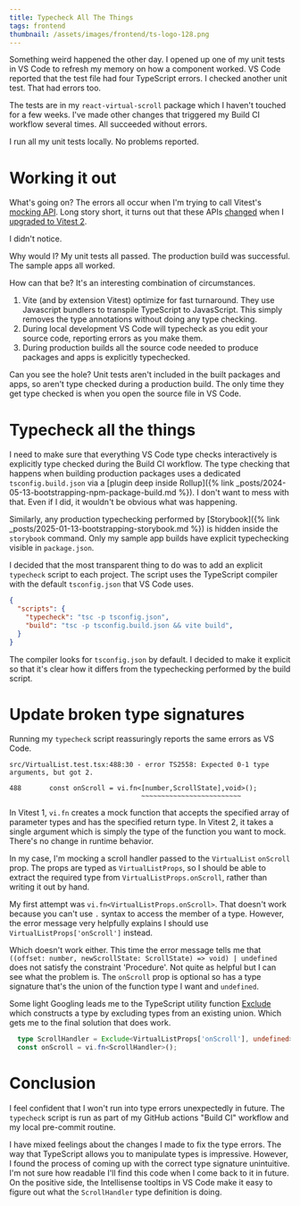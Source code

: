 ```yaml
---
title: Typecheck All The Things
tags: frontend
thumbnail: /assets/images/frontend/ts-logo-128.png
---
```


Something weird happened the other day.  I opened up one of my unit tests in VS Code to refresh my memory on how a component worked. VS Code reported that the test file had four TypeScript errors. I checked another unit test. That had errors too.

The tests are in my `react-virtual-scroll` package which I haven't touched for a few weeks. I've made other changes that triggered my Build CI workflow several times. All succeeded without errors. 

I run all my unit tests locally. No problems reported.

# Working it out

What's going on? The errors all occur when I'm trying to call Vitest's [mocking API](https://vitest.dev/api/vi.html#mocking-functions-and-objects). Long story short, it turns out that these APIs [changed](https://vitest.dev/guide/migration.html#simplified-generic-types-of-mock-functions-e-g-vi-fn-t-mock-t) when I [upgraded to Vitest 2](https://www.thecandidstartup.org/2024/12/09/infinisheet-chore-updates.html). 

I didn't notice. 

Why would I? My unit tests all passed. The production build was successful. The sample apps all worked. 

How can that be? It's an interesting combination of circumstances.
1. Vite (and by extension Vitest) optimize for fast turnaround. They use Javascript bundlers to transpile TypeScript to JavasScript. This simply removes the type annotations without doing any type checking.
2. During local development VS Code will typecheck as you edit your source code, reporting errors as you make them.
3. During production builds all the source code needed to produce packages and apps is explicitly typechecked.

Can you see the hole? Unit tests aren't included in the built packages and apps, so aren't type checked during a production build. The only time they get type checked is when you open the source file in VS Code.

# Typecheck all the things

I need to make sure that everything VS Code type checks interactively is explicitly type checked during the Build CI workflow. The type checking that happens when building production packages uses a dedicated `tsconfig.build.json` via a [plugin deep inside Rollup]({% link _posts/2024-05-13-bootstrapping-npm-package-build.md %}). I don't want to mess with that. Even if I did, it wouldn't be obvious what was happening. 

Similarly, any production typechecking performed by [Storybook]({% link _posts/2025-01-13-bootstrapping-storybook.md %}) is hidden inside the `storybook` command. Only my sample app builds have explicit typechecking visible in `package.json`.

I decided that the most transparent thing to do was to add an explicit `typecheck` script to each project. The script uses the TypeScript compiler with the default `tsconfig.json` that VS Code uses. 

```json
{
  "scripts": {
    "typecheck": "tsc -p tsconfig.json",
    "build": "tsc -p tsconfig.build.json && vite build",
  }
}
```

The compiler looks for `tsconfig.json` by default. I decided to make it explicit so that it's clear how it differs from the typechecking performed by the build script.

# Update broken type signatures

Running my `typecheck` script reassuringly reports the same errors as VS Code.

```
src/VirtualList.test.tsx:488:30 - error TS2558: Expected 0-1 type arguments, but got 2.

488       const onScroll = vi.fn<[number,ScrollState],void>();
                                 ~~~~~~~~~~~~~~~~~~~~~~~~~
```

In Vitest 1, `vi.fn` creates a mock function that accepts the specified array of parameter types and has the specified return type. In Vitest 2, it takes a single argument which is simply the type of the function you want to mock. There's no change in runtime behavior. 

In my case, I'm mocking a scroll handler passed to the `VirtualList` `onScroll` prop. The props are typed as `VirtualListProps`, so I should be able to extract the required type from `VirtualListProps.onScroll`, rather than writing it out by hand.

My first attempt was `vi.fn<VirtualListProps.onScroll>`. That doesn't work because you can't use `.` syntax to access the member of a type. However, the error message very helpfully explains I should use `VirtualListProps['onScroll']` instead.

Which doesn't work either. This time the error message tells me that `((offset: number, newScrollState: ScrollState) => void) | undefined` does not satisfy the constraint 'Procedure'. Not quite as helpful but I can see what the problem is. The `onScroll` prop is optional so has a type signature that's the union of the function type I want and `undefined`. 

Some light Googling leads me to the TypeScript utility function [Exclude](https://www.typescriptlang.org/docs/handbook/utility-types.html#excludeuniontype-excludedmembers) which constructs a type by excluding types from an existing union. Which gets me to the final solution that does work.

```ts
  type ScrollHandler = Exclude<VirtualListProps['onScroll'], undefined>;
  const onScroll = vi.fn<ScrollHandler>();
```

# Conclusion

I feel confident that I won't run into type errors unexpectedly in future. The `typecheck` script is run as part of my GitHub actions "Build CI" workflow and my local pre-commit routine. 

I have mixed feelings about the changes I made to fix the type errors. The way that TypeScript allows you to manipulate types is impressive. However, I found the process of coming up with the correct type signature unintuitive. I'm not sure how readable I'll find this code when I come back to it in future. On the positive side, the Intellisense tooltips in VS Code make it easy to figure out what the `ScrollHandler` type definition is doing.
